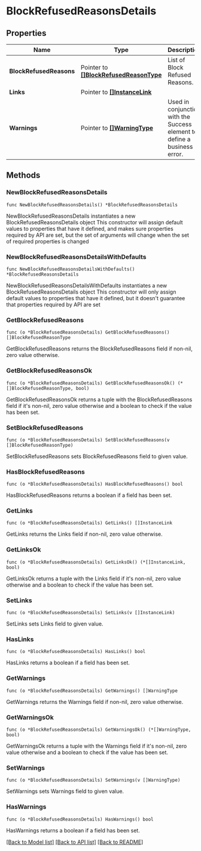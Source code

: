 # BlockRefusedReasonsDetails

## Properties

Name | Type | Description | Notes
------------ | ------------- | ------------- | -------------
**BlockRefusedReasons** | Pointer to [**[]BlockRefusedReasonType**](BlockRefusedReasonType.md) | List of Block Refused Reasons. | [optional] 
**Links** | Pointer to [**[]InstanceLink**](InstanceLink.md) |  | [optional] 
**Warnings** | Pointer to [**[]WarningType**](WarningType.md) | Used in conjunction with the Success element to define a business error. | [optional] 

## Methods

### NewBlockRefusedReasonsDetails

`func NewBlockRefusedReasonsDetails() *BlockRefusedReasonsDetails`

NewBlockRefusedReasonsDetails instantiates a new BlockRefusedReasonsDetails object
This constructor will assign default values to properties that have it defined,
and makes sure properties required by API are set, but the set of arguments
will change when the set of required properties is changed

### NewBlockRefusedReasonsDetailsWithDefaults

`func NewBlockRefusedReasonsDetailsWithDefaults() *BlockRefusedReasonsDetails`

NewBlockRefusedReasonsDetailsWithDefaults instantiates a new BlockRefusedReasonsDetails object
This constructor will only assign default values to properties that have it defined,
but it doesn't guarantee that properties required by API are set

### GetBlockRefusedReasons

`func (o *BlockRefusedReasonsDetails) GetBlockRefusedReasons() []BlockRefusedReasonType`

GetBlockRefusedReasons returns the BlockRefusedReasons field if non-nil, zero value otherwise.

### GetBlockRefusedReasonsOk

`func (o *BlockRefusedReasonsDetails) GetBlockRefusedReasonsOk() (*[]BlockRefusedReasonType, bool)`

GetBlockRefusedReasonsOk returns a tuple with the BlockRefusedReasons field if it's non-nil, zero value otherwise
and a boolean to check if the value has been set.

### SetBlockRefusedReasons

`func (o *BlockRefusedReasonsDetails) SetBlockRefusedReasons(v []BlockRefusedReasonType)`

SetBlockRefusedReasons sets BlockRefusedReasons field to given value.

### HasBlockRefusedReasons

`func (o *BlockRefusedReasonsDetails) HasBlockRefusedReasons() bool`

HasBlockRefusedReasons returns a boolean if a field has been set.

### GetLinks

`func (o *BlockRefusedReasonsDetails) GetLinks() []InstanceLink`

GetLinks returns the Links field if non-nil, zero value otherwise.

### GetLinksOk

`func (o *BlockRefusedReasonsDetails) GetLinksOk() (*[]InstanceLink, bool)`

GetLinksOk returns a tuple with the Links field if it's non-nil, zero value otherwise
and a boolean to check if the value has been set.

### SetLinks

`func (o *BlockRefusedReasonsDetails) SetLinks(v []InstanceLink)`

SetLinks sets Links field to given value.

### HasLinks

`func (o *BlockRefusedReasonsDetails) HasLinks() bool`

HasLinks returns a boolean if a field has been set.

### GetWarnings

`func (o *BlockRefusedReasonsDetails) GetWarnings() []WarningType`

GetWarnings returns the Warnings field if non-nil, zero value otherwise.

### GetWarningsOk

`func (o *BlockRefusedReasonsDetails) GetWarningsOk() (*[]WarningType, bool)`

GetWarningsOk returns a tuple with the Warnings field if it's non-nil, zero value otherwise
and a boolean to check if the value has been set.

### SetWarnings

`func (o *BlockRefusedReasonsDetails) SetWarnings(v []WarningType)`

SetWarnings sets Warnings field to given value.

### HasWarnings

`func (o *BlockRefusedReasonsDetails) HasWarnings() bool`

HasWarnings returns a boolean if a field has been set.


[[Back to Model list]](../README.md#documentation-for-models) [[Back to API list]](../README.md#documentation-for-api-endpoints) [[Back to README]](../README.md)


